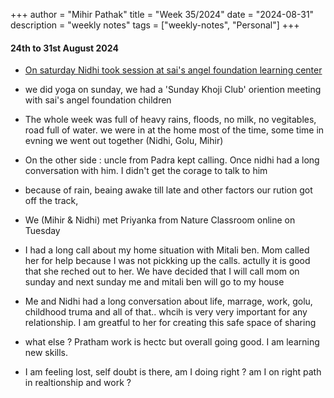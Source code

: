 +++
author = "Mihir Pathak"
title = "Week 35/2024"
date = "2024-08-31"
description = "weekly notes"
tags = ["weekly-notes", "Personal"]
+++

#### 24th to 31st August 2024

- [On saturday Nidhi took session at sai's angel foundation learning center](https://www.instagram.com/p/C_JA9BSonWH/?utm_source=ig_web_copy_link&igsh=MzRlODBiNWFlZA==>)
- we did yoga on sunday, we had a 'Sunday Khoji Club' oriention meeting with sai's angel foundation children
- The whole week was full of heavy rains, floods, no milk, no vegitables, road full of water.
we were in at the home most of the time, some time in evning we went out together (Nidhi, Golu, Mihir)

- On the other side : uncle from Padra kept calling. Once nidhi had a long conversation with him. I didn't get the corage to talk to him

- because of rain, beaing awake till late and other factors our rution got off the track,
- We (Mihir & Nidhi) met Priyanka from Nature Classroom online on Tuesday
- I had a long call about my home situation with Mitali ben. Mom called her for help because I was not pickking up the calls.
actully it is good that she reched out to her. We have decided that I will call mom on sunday and next sunday me and mitali ben will go to my house
- Me and Nidhi had a long conversation about life, marrage, work, golu, childhood truma and all of that.. whcih is very very important for any relationship.
I am greatful to her for creating this safe space of sharing
- what else ? Pratham work is hectc but overall going good. I am learning new skills.

- I am feeling lost, self doubt is there, am I doing right ? am I on right path in realtionship and work ?
